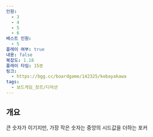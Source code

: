 ```yaml
---
인원:
  - 3
  - 4
  - 5
  - 6
베스트 인원:
  - 5
플레이 여부: true
내용: false
복잡도: 1.18
플레이 타임: 15분
링크:
  - https://bgg.cc/boardgame/142325/kobayakawa
tags:
  - 보드게임_장르/디덕션
---
```

## 개요
큰 숫자가 이기지만, 가장 작은 숫자는 중앙의 시드값을 더하는 포커